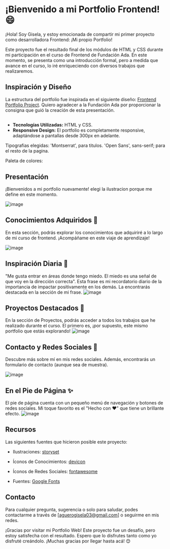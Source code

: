 # ¡Bienvenido a mi Portfolio Frontend! 😄

¡Hola! Soy Gisela, y estoy emocionada de compartir mi primer proyecto como desarrolladora Frontend: 
¡Mi propio Portfolio!

Este proyecto fue el resultado final de los módulos de HTML y CSS durante mi participación en el curso de Frontend de Fundación Ada. En este momento, se presenta como una introducción formal, pero a medida que avance en el curso, lo iré enriqueciendo con diversos trabajos que realizaremos.

## Inspiración y Diseño

La estructura del portfolio fue inspirada en el siguiente diseño: [Frontend Portfolio Project](https://frontend-proyecto-portfolio.adaitw.org/). Quiero agradecer a la Fundación Ada por proporcionar la consigna que guió la creación de esta presentación.

## 

- **Tecnologías Utilizadas:** HTML y CSS.
- **Responsive Design:** El portfolio es completamente responsive, adaptándose a pantallas desde 300px en adelante.

Tipografias elegidas:
'Montserrat', para titulos.
'Open Sans', sans-serif; para el resto de la pagina.

Paleta de colores:

## Presentación
¡Bienvenidos a mi portfolio nuevamente! elegi la ilustracion porque me define en este momento.

![image](https://github.com/aguerogisela/Portfolio-N1/assets/148830185/1d47d2da-0401-44df-91eb-b395886d6409)

## Conocimientos Adquiridos 🧠

En esta sección, podrás explorar los conocimientos que adquiriré a lo largo de mi curso de frontend. ¡Acompáñame en este viaje de aprendizaje!

![image](https://github.com/aguerogisela/Portfolio-N1/assets/148830185/3710e4a2-a7e1-44e7-b22a-8913fe1c86e1)

## Inspiración Diaria 🌟

"Me gusta entrar en áreas donde tengo miedo. El miedo es una señal de que voy en la dirección correcta". Esta frase es mi recordatorio diario de la importancia de impactar positivamente en los demás. La encontrarás destacada en la sección de mi  frase.
![image](https://github.com/aguerogisela/Portfolio-N1/assets/148830185/102c3bbd-1b37-4abc-b824-3b9ac1cf1216)

## Proyectos Destacados 🚀

En la sección de Proyectos, podrás acceder a todos los trabajos que he realizado durante el curso. El primero es, ¡por supuesto, este mismo portfolio que estás explorando!
![image](https://github.com/aguerogisela/Portfolio-N1/assets/148830185/fe3967e7-b9b9-4644-9e07-d7f708c2cbcd)

## Contacto y Redes Sociales 📱

Descubre más sobre mí en mis redes sociales. Además, encontrarás un formulario de contacto (aunque sea de muestra). 

![image](https://github.com/aguerogisela/Portfolio-N1/assets/148830185/1610dfe5-435c-4bbe-834a-cb558bb1fd23)

## En el Pie de Página ✨

El pie de página cuenta con un pequeño menú de navegación y botones de redes sociales. Mi toque favorito es el "Hecho con ♥" que tiene un brillante efecto. 
![image](https://github.com/aguerogisela/Portfolio-N1/assets/148830185/55f8c7fa-2ed6-4add-b556-57e7a28d7dc5)

## Recursos 
Las siguientes fuentes que hicieron posible este proyecto:

- Ilustraciones: [storyset](https://storyset.com/)
- Íconos de Conocimientos: [devicon](https://devicon.dev/)
- Íconos de Redes Sociales: [fontawesome](https://fontawesome.com/)

- Fuentes: [Google Fonts](https://fonts.google.com/)

## Contacto

Para cualquier pregunta, sugerencia o solo para saludar, podes contactarme a través de [aguerogisela03@gmail.com] o seguirme en mis redes.

¡Gracias por visitar mi Portfolio Web! Este proyecto fue un desafío, pero estoy satisfecha con el resultado. Espero que lo disfrutes tanto como yo disfruté creándolo. ¡Muchas gracias por llegar hasta acá! 😊

